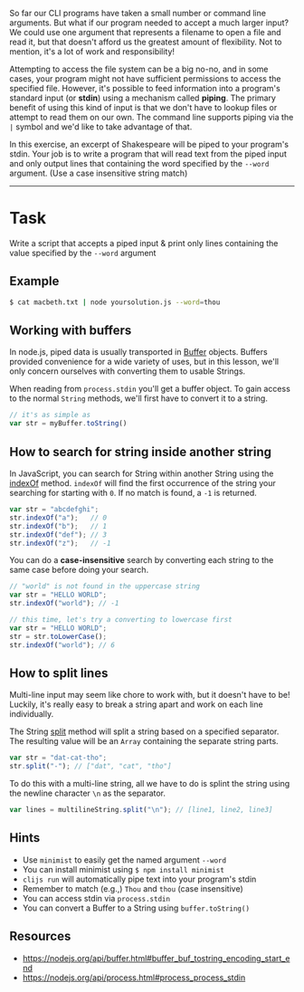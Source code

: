 So far our CLI programs have taken a small number or command line arguments. But
what if our program needed to accept a much larger input? We could use one
argument that represents a filename to open a file and read it, but that doesn't
afford us the greatest amount of flexibility. Not to mention, it's a lot of work
and responsibility!

Attempting to access the file system can be a big no-no, and in some cases, your
program might not have sufficient permissions to access the specified file.
However, it's possible to feed information into a program's standard input (or
**stdin**) using a mechanism called **piping**. The primary benefit of using
this kind of input is that we don't have to lookup files or attempt to read them
on our own. The command line supports piping via the `|` symbol and we'd like to
take advantage of that.

In this exercise, an excerpt of Shakespeare will be piped to your program's
stdin. Your job is to write a program that will read text from the piped input
and only output lines that containing the word specified by the `--word`
argument. (Use a case insensitive string match)

----

# Task

Write a script that accepts a piped input & print only lines containing the
value specified by the `--word` argument

## Example

```sh
$ cat macbeth.txt | node yoursolution.js --word=thou
```

## Working with buffers

In node.js, piped data is usually transported in [Buffer][Buffer] objects.
Buffers provided convenience for a wide variety of uses, but in this lesson,
we'll only concern ourselves with converting them to usable Strings.

When reading from `process.stdin` you'll get a buffer object. To gain access to
the normal `String` methods, we'll first have to convert it to a string.

```js
// it's as simple as
var str = myBuffer.toString()
```

## How to search for string inside another string

In JavaScript, you can search for String within another String using the
[indexOf][indexOf] method. `indexOf` will find the first occurrence of the
string your searching for starting with `0`. If no match is found, a `-1` is
returned.

```js
var str = "abcdefghi";
str.indexOf("a");   // 0
str.indexOf("b");   // 1
str.indexOf("def"); // 3
str.indexOf("z");   // -1
```

You can do a **case-insensitive** search by converting each string to the same
case before doing your search.

```js
// "world" is not found in the uppercase string
var str = "HELLO WORLD";
str.indexOf("world"); // -1

// this time, let's try a converting to lowercase first
var str = "HELLO WORLD";
str = str.toLowerCase();
str.indexOf("world"); // 6
```

## How to split lines

Multi-line input may seem like chore to work with, but it doesn't have to be!
Luckily, it's really easy to break a string apart and work on each line
individually.

The String [split][split] method will split a string based on a specified
separator. The resulting value will be an `Array` containing the separate string
parts.

```js
var str = "dat-cat-tho";
str.split("-"); // ["dat", "cat", "tho"]
```

To do this with a multi-line string, all we have to do is splint the string
using the newline character `\n` as the separator.

```js
var lines = multilineString.split("\n"); // [line1, line2, line3]
```

## Hints

* Use `minimist` to easily get the named argument `--word`
* You can install minimist using `$ npm install minimist`
* `clijs run` will automatically pipe text into your program's stdin
* Remember to match (e.g.,) `Thou` and `thou` (case insensitive)
* You can access stdin via `process.stdin`
* You can convert a Buffer to a String using `buffer.toString()`

## Resources

* https://nodejs.org/api/buffer.html#buffer_buf_tostring_encoding_start_end
* https://nodejs.org/api/process.html#process_process_stdin

[Buffer]: https://nodejs.org/api/buffer.html
[indexOf]: https://developer.mozilla.org/en-US/docs/Web/JavaScript/Reference/Global_Objects/String/indexOf
[split]: https://developer.mozilla.org/en-US/docs/Web/JavaScript/Reference/Global_Objects/String/split
